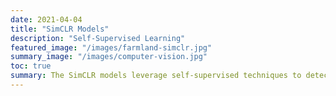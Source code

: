 ```yaml
---
date: 2021-04-04
title: "SimCLR Models"
description: "Self-Supervised Learning"
featured_image: "/images/farmland-simclr.jpg"
summary_image: "/images/computer-vision.jpg"
toc: true
summary: The SimCLR models leverage self-supervised techniques to detect irrigated land from satellite imagery. These models introduce a new dataset (California) which is completely unlabeled as the starting point to train a computer vision model.
---
```


